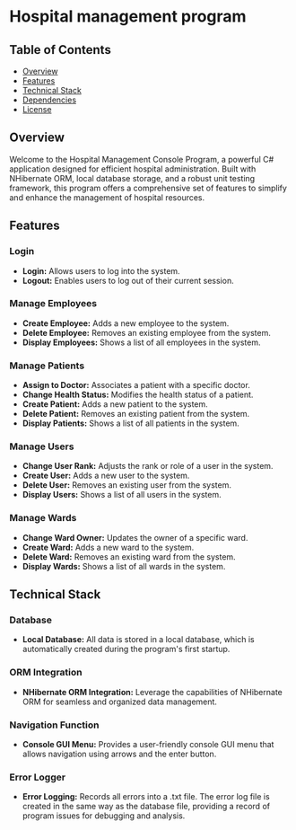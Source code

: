 # Hospital management program

## Table of Contents

- [Overview](#overview)
- [Features](#features)
- [Technical Stack](#technical-stack)
- [Dependencies](#dependencies)
- [License](#license)

## Overview

Welcome to the Hospital Management Console Program, a powerful C# application designed for efficient hospital administration. Built with NHibernate ORM, local database storage, and a robust unit testing framework, this program offers a comprehensive set of features to simplify and enhance the management of hospital resources.

## Features

### Login
- **Login:** Allows users to log into the system.
- **Logout:** Enables users to log out of their current session.

### Manage Employees
- **Create Employee:** Adds a new employee to the system.
- **Delete Employee:** Removes an existing employee from the system.
- **Display Employees:** Shows a list of all employees in the system.

### Manage Patients
- **Assign to Doctor:** Associates a patient with a specific doctor.
- **Change Health Status:** Modifies the health status of a patient.
- **Create Patient:** Adds a new patient to the system.
- **Delete Patient:** Removes an existing patient from the system.
- **Display Patients:** Shows a list of all patients in the system.

### Manage Users
- **Change User Rank:** Adjusts the rank or role of a user in the system.
- **Create User:** Adds a new user to the system.
- **Delete User:** Removes an existing user from the system.
- **Display Users:** Shows a list of all users in the system.

### Manage Wards
- **Change Ward Owner:** Updates the owner of a specific ward.
- **Create Ward:** Adds a new ward to the system.
- **Delete Ward:** Removes an existing ward from the system.
- **Display Wards:** Shows a list of all wards in the system.

## Technical Stack

### Database
- **Local Database:** All data is stored in a local database, which is automatically created during the program's first startup.

### ORM Integration
- **NHibernate ORM Integration:** Leverage the capabilities of NHibernate ORM for seamless and organized data management.

### Navigation Function
- **Console GUI Menu:** Provides a user-friendly console GUI menu that allows navigation using arrows and the enter button.

### Error Logger
- **Error Logging:** Records all errors into a .txt file. The error log file is created in the same way as the database file, providing a record of program issues for debugging and analysis.
